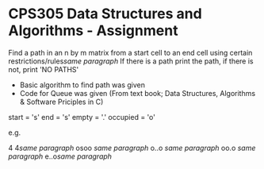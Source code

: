 # CPS305 Data Structures and Algorithms - Assignment

Find a path in an n by m matrix from a start cell to an end cell using certain restrictions/rules*same paragraph*
  If there is a path print the path, if there is not, print 'NO PATHS'
- Basic algorithm to find path was given
- Code for Queue was given (From text book; Data Structures, Algorithms & Software Priciples in C)

start = 's'
end = 's' 
empty = '.' 
occupied = 'o' 


e.g.

4 4*same paragraph*
osoo *same paragraph*
o..o *same paragraph*
oo.o *same paragraph*
e..o*same paragraph*
